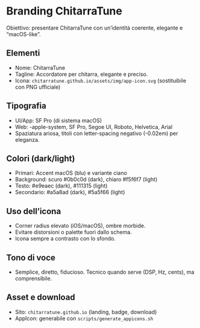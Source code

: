 # Branding ChitarraTune

Obiettivo: presentare ChitarraTune con un’identità coerente, elegante e “macOS-like”.

## Elementi
- Nome: ChitarraTune
- Tagline: Accordatore per chitarra, elegante e preciso.
- Icona: `chitarratune.github.io/assets/img/app-icon.svg` (sostituibile con PNG ufficiale)

## Tipografia
- UI/App: SF Pro (di sistema macOS)
- Web: -apple-system, SF Pro, Segoe UI, Roboto, Helvetica, Arial
- Spaziatura ariosa, titoli con letter-spacing negativo (-0.02em) per eleganza.

## Colori (dark/light)
- Primari: Accent macOS (blu) e variante ciano
- Background: scuro #0b0c0d (dark), chiaro #f5f6f7 (light)
- Testo: #e9eaec (dark), #111315 (light)
- Secondario: #a5a8ad (dark), #5a5f66 (light)

## Uso dell’icona
- Corner radius elevato (iOS/macOS), ombre morbide.
- Evitare distorsioni o palette fuori dallo schema.
- Icona sempre a contrasto con lo sfondo.

## Tono di voce
- Semplice, diretto, fiducioso. Tecnico quando serve (DSP, Hz, cents), ma comprensibile.

## Asset e download
- Sito: `chitarratune.github.io` (landing, badge, download)
- AppIcon: generabile con `scripts/generate_appicons.sh`

